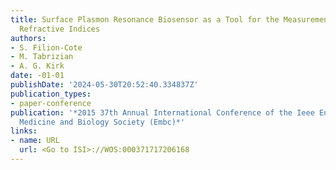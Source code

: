 ```yaml
---
title: Surface Plasmon Resonance Biosensor as a Tool for the Measurement of Complex
  Refractive Indices
authors:
- S. Filion-Cote
- M. Tabrizian
- A. G. Kirk
date: -01-01
publishDate: '2024-05-30T20:52:40.334837Z'
publication_types:
- paper-conference
publication: '*2015 37th Annual International Conference of the Ieee Engineering in
  Medicine and Biology Society (Embc)*'
links:
- name: URL
  url: <Go to ISI>://WOS:000371717206168
---
```

